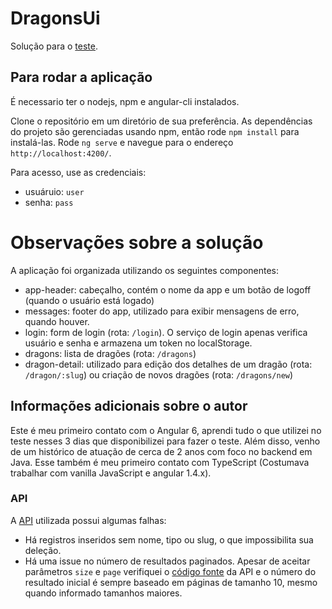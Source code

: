 # DragonsUi
Solução para o [teste](https://github.com/WoopSicredi/jobs/issues/6).

## Para rodar a aplicação
É necessario ter o nodejs, npm e angular-cli instalados.

Clone o repositório em um diretório de sua preferência.
As dependências do projeto são gerenciadas usando npm, então rode `npm install` para instalá-las.
Rode `ng serve` e navegue para o endereço `http://localhost:4200/`.

Para acesso, use as credenciais:
- usuáruio: `user`
- senha: `pass`

# Observações sobre a solução
A aplicação foi organizada utilizando os seguintes componentes:
- app-header: cabeçalho, contém o nome da app e um botão de logoff (quando o usuário está logado) 
- messages: footer do app, utilizado para exibir mensagens de erro, quando houver. 
- login: form de login (rota: `/login`). O serviço de login apenas verifica usuário e senha e armazena um token no localStorage.
- dragons: lista de dragões (rota: `/dragons`)    
- dragon-detail: utilizado para edição dos detalhes de um dragão (rota: `/dragon/:slug`) ou criação de novos dragões (rota: `/dragons/new`)

## Informações adicionais sobre o autor
Este é meu primeiro contato com o Angular 6, aprendi tudo o que utilizei no teste nesses 3 dias que disponibilizei para fazer o teste.
Além disso, venho de um histórico de atuação de cerca de 2 anos com foco no backend em Java. Esse também é meu primeiro contato com TypeScript (Costumava trabalhar com vanilla JavaScript e angular 1.4.x).

### API
A [API](https://dragons-api.herokuapp.com/) utilizada possui algumas falhas:
- Há registros inseridos sem nome, tipo ou slug, o que impossibilita sua deleção.
- Há uma issue no número de resultados paginados. Apesar de aceitar parâmetros `size` e `page` verifiquei o [código fonte](https://github.com/wbruno/dragons-api/blob/master/controllers/DragonController.js) da API e o número do resultado inicial é sempre baseado em páginas de tamanho 10, mesmo quando informado tamanhos maiores.
